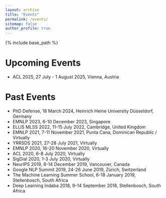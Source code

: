 ```yaml
---
layout: archive
title: "Events"
permalink: /events/
sitemap: false
author_profile: true
---
```


{% include base_path %}

Upcoming Events
======

* ACL 2025, 27 July - 1 August 2025, Vienna, Austria

Past Events
======

* PhD Defense, 18 March 2024, Heinrich Heine University Düsseldorf, Germany
* EMNLP 2023, 6-10 December 2023, Singapore
* ELLIS MLSS 2022, 11-15 July 2022, Cambridge, United Kingdom
* EMNLP 2021, 7-11 November 2021, Punta Cana, Dominican Republic / Virtually
* YRRSDS 2021, 27-28 July 2021, Virtually
* EMNLP 2020, 16-20 November 2020, Virtually
* ACL 2020, 6-8 July 2020, Virtually
* SigDial 2020, 1-3 July 2020, Virtually
* NeurIPS 2019, 8-14 December 2019, Vancouver, Canada
* Google NLP Summit 2019, 24-26 June 2019, Zürich, Switzerland
* The Machine Learning Summer School, 6-18 January 2019, Stellenbosch, South Africa
* Deep Learning Indaba 2018, 9-14 September 2018, Stellenbosch, South Africa
